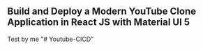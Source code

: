 ## Build and Deploy a Modern YouTube Clone Application in React JS with Material UI 5
Test by me
"# Youtube-CICD" 
